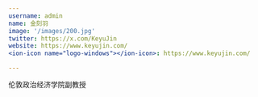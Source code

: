 ```yaml
---
username: admin
name: 金刻羽
image: '/images/200.jpg'
twitter: https://x.com/KeyuJin
website: https://www.keyujin.com/
<ion-icon name="logo-windows"></ion-icon>: https://www.keyujin.com/

---
```

伦敦政治经济学院副教授
